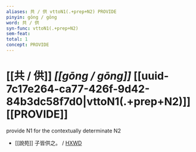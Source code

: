 ```yaml
---
aliases: 共 / 供 vttoN1(.+prep+N2) PROVIDE
pinyin: gōng / gōng
word: 共 / 供
syn-func: vttoN1(.+prep+N2)
sem-feat: 
total: 1
concept: PROVIDE 
---
```

# [[共 / 供]] *[[gōng / gōng]]*  [[uuid-7c17e264-ca77-426f-9d42-84b3dc58f7d0|vttoN1(.+prep+N2)]] [[PROVIDE]]
provide N1 for the contextually determinate N2
 - [[說苑]] 子皆供之。 / [HXWD](https://hxwd.org/textview.html?location=CH1a0907_CHANT_003-4a.37)